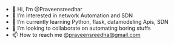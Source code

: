- 👋 Hi, I’m @Praveensreedhar
- 👀 I’m interested in network Automation and SDN
- 🌱 I’m currently learning Python, flask, datamodeling Apis, SDN
- 💞️ I’m looking to collaborate on automating boring stuffs
- 📫 How to reach me @praveensreedha@gmail.com

<!---
Praveensreedhar/Praveensreedhar is a ✨ special ✨ repository because its `README.md` (this file) appears on your GitHub profile.
You can click the Preview link to take a look at your changes.
--->
